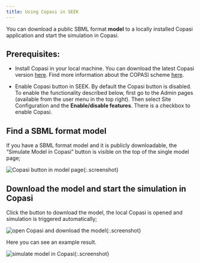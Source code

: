 ```yaml
---
title: Using Copasi in SEEK
---
```


You can download a public SBML format **model** to a locally installed Copasi application and start the simulation in Copasi. 

## Prerequisites:
* Install Copasi in your local machine. 
  You can download the latest Copasi version [here](http://copasi.org/Download/). 
  Find more information about the COPASI scheme [here](http://copasi.org/Support/Technical_Documentation/COPASI_Scheme/).
  
  
* Enable Copasi button in SEEK. 
  By default the Copasi button is disabled. To enable the functionality described below, first go to the Admin pages (available from the user menu in the top right). Then select Site Configuration and the **Enable/disable features**. There is a checkbox to enable Copasi.

 

## Find a SBML format model 

If you have a SBML format model and it is publicly downloadable, the “Simulate Model in Copasi” button is visible on the top of the single model page;

![Copasi button in model page](/images/user-guide/copasi/copasi-button.png){:.screenshot}

## Download the model and start the simulation in Copasi

Click the button to download the model, the local Copasi is opened and simulation is triggered automatically;

![open Copasi and download the model](/images/user-guide/copasi/open-CopasiUI.png){:.screenshot}

Here you can see an example result.

![simulate model in Copasi](/images/user-guide/copasi/result.png){:.screenshot}


